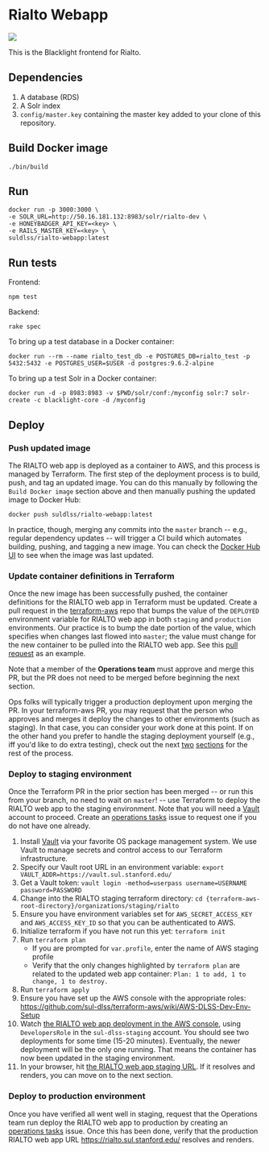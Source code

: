 # Rialto Webapp
[![](https://images.microbadger.com/badges/image/suldlss/rialto-webapp.svg)](https://microbadger.com/images/suldlss/rialto-webapp "Get your own image badge on microbadger.com")

This is the Blacklight frontend for Rialto.


## Dependencies

1. A database (RDS)
1. A Solr index
1. `config/master.key` containing the master key added to your clone of this repository.

## Build Docker image

```
./bin/build
```

## Run

```
docker run -p 3000:3000 \
-e SOLR_URL=http://50.16.181.132:8983/solr/rialto-dev \
-e HONEYBADGER_API_KEY=<key> \
-e RAILS_MASTER_KEY=<key> \
suldlss/rialto-webapp:latest
```

## Run tests

Frontend:
```
npm test
```

Backend:
```
rake spec
```

To bring up a test database in a Docker container:
```
docker run --rm --name rialto_test_db -e POSTGRES_DB=rialto_test -p 5432:5432 -e POSTGRES_USER=$USER -d postgres:9.6.2-alpine
```

To bring up a test Solr in a Docker container:
```
docker run -d -p 8983:8983 -v $PWD/solr/conf:/myconfig solr:7 solr-create -c blacklight-core -d /myconfig
```

## Deploy

### Push updated image

The RIALTO web app is deployed as a container to AWS, and this process is managed by Terraform. The first step of the deployment process is to build, push, and tag an updated image. You can do this manually by following the `Build Docker image` section above and then manually pushing the updated image to Docker Hub:

```
docker push suldlss/rialto-webapp:latest
```

In practice, though, merging any commits into the `master` branch -- e.g., regular dependency updates -- will trigger a CI build which automates building, pushing, and tagging a new image. You can check the [Docker Hub UI](https://hub.docker.com/r/suldlss/rialto-webapp) to see when the image was last updated.

### Update container definitions in Terraform

Once the new image has been successfully pushed, the container definitions for the RIALTO web app in Terraform must be updated. Create a pull request in the [terraform-aws](https://github.com/sul-dlss/terraform-aws) repo that bumps the value of the `DEPLOYED` environment variable for RIALTO web app in both `staging` and `production` environments. Our practice is to bump the date portion of the value, which specifies when changes last flowed into `master`;  the value must change for the new container to be pulled into the RIALTO web app. See this [pull request](https://github.com/sul-dlss/terraform-aws/pull/471/files) as an example.

Note that a member of the **Operations team** must approve and merge this PR, but the PR does not need to be merged before beginning the next section.

Ops folks will typically trigger a production deployment upon merging the PR. In your terraform-aws PR, you may request that the person who approves and merges it deploy the changes to other environments (such as staging). In that case, you can consider your work done at this point. If on the other hand you prefer to handle the staging deployment yourself (e.g., iff you'd like to do extra testing), check out the next [two](https://github.com/sul-dlss/rialto-webapp#deploy-to-staging-environment) [sections](https://github.com/sul-dlss/rialto-webapp#deploy-to-production-environment) for the rest of the process.

### Deploy to staging environment

Once the Terraform PR in the prior section has been merged -- or run this from your branch, no need to wait on `master`! -- use Terraform to deploy the RIALTO web app to the staging environment. Note that you will need a [Vault](https://www.vaultproject.io/) account to proceed. Create an [operations tasks](https://github.com/sul-dlss/operations-tasks/) issue to request one if you do not have one already.

1. Install [Vault](https://www.vaultproject.io/) via your favorite OS package management system. We use Vault to manage secrets and control access to our Terraform infrastructure.
1. Specify our Vault root URL in an environment variable: `export VAULT_ADDR=https://vault.sul.stanford.edu/`
1. Get a Vault token: `vault login -method=userpass username=USERNAME password=PASSWORD`
1. Change into the RIALTO staging terraform directory: `cd {terraform-aws-root-directory}/organizations/staging/rialto`
1. Ensure you have environment variables set for `AWS_SECRET_ACCESS_KEY` and `AWS_ACCESS_KEY_ID` so that you can be authenticated to AWS.
1. Initialize terraform if you have not run this yet: `terraform init`
1. Run `terraform plan`
    * If you are prompted for `var.profile`, enter the name of AWS staging profile
    * Verify that the only changes highlighted by `terraform plan` are related to the updated web app container: `Plan: 1 to add, 1 to change, 1 to destroy.`
1. Run `terraform apply`
1. Ensure you have set up the AWS console with the appropriate roles: https://github.com/sul-dlss/terraform-aws/wiki/AWS-DLSS-Dev-Env-Setup
1. Watch [the RIALTO web app deployment in the AWS console](https://us-west-2.console.aws.amazon.com/ecs/home?region=us-west-2#/clusters/rialto-staging/services/rialto/deployments), using `DevelopersRole` in the `sul-dlss-staging` account. You should see two deployments for some time (15-20 minutes). Eventually, the newer deployment will be the only one running. That means the container has now been updated in the staging environment.
1. In your browser, hit [the RIALTO web app staging URL](https://rialto.stage.sul.stanford.edu). If it resolves and renders, you can move on to the next section.

### Deploy to production environment

Once you have verified all went well in staging, request that the Operations team run deploy the RIALTO web app to production by creating an [operations tasks](https://github.com/sul-dlss/operations-tasks/) issue. Once this has been done, verify that the production RIALTO web app URL https://rialto.sul.stanford.edu/ resolves and renders.
